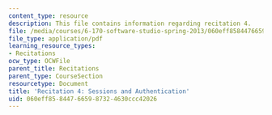 ```yaml
---
content_type: resource
description: This file contains information regarding recitation 4.
file: /media/courses/6-170-software-studio-spring-2013/060eff858447665987324630ccc42026_MIT6_170S13_rec4-SessAuthen.pdf
file_type: application/pdf
learning_resource_types:
- Recitations
ocw_type: OCWFile
parent_title: Recitations
parent_type: CourseSection
resourcetype: Document
title: 'Recitation 4: Sessions and Authentication'
uid: 060eff85-8447-6659-8732-4630ccc42026
---
```

